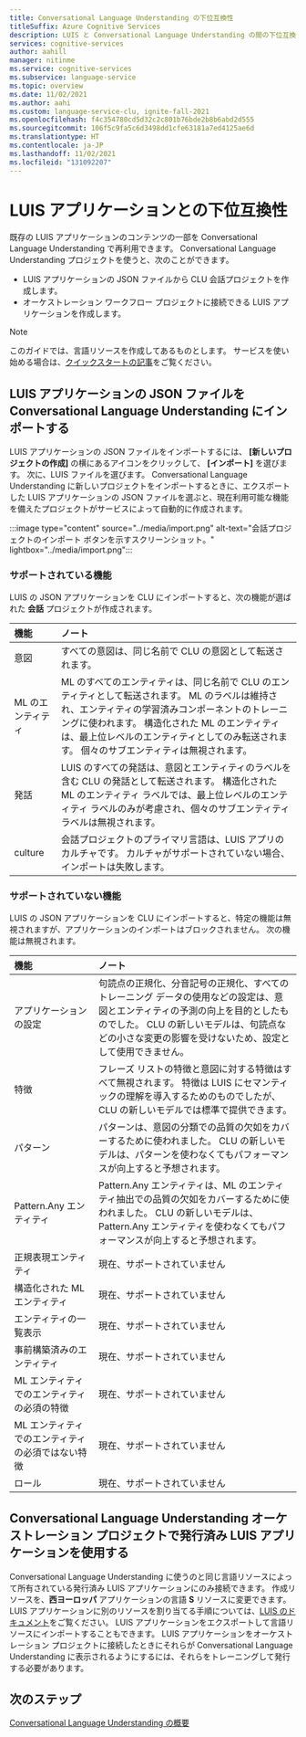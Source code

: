 ```yaml
---
title: Conversational Language Understanding の下位互換性
titleSuffix: Azure Cognitive Services
description: LUIS と Conversational Language Understanding の間の下位互換性について説明します
services: cognitive-services
author: aahill
manager: nitinme
ms.service: cognitive-services
ms.subservice: language-service
ms.topic: overview
ms.date: 11/02/2021
ms.author: aahi
ms.custom: language-service-clu, ignite-fall-2021
ms.openlocfilehash: f4c354780cd5d32c2c801b76bde2b8b6abd2d555
ms.sourcegitcommit: 106f5c9fa5c6d3498dd1cfe63181a7ed4125ae6d
ms.translationtype: HT
ms.contentlocale: ja-JP
ms.lasthandoff: 11/02/2021
ms.locfileid: "131092207"
---
```

# <a name="backwards-compatibility-with-luis-applications"></a>LUIS アプリケーションとの下位互換性

既存の LUIS アプリケーションのコンテンツの一部を Conversational Language Understanding で再利用できます。 Conversational Language Understanding プロジェクトを使うと、次のことができます。
* LUIS アプリケーションの JSON ファイルから CLU 会話プロジェクトを作成します。
* オーケストレーション ワークフロー プロジェクトに接続できる LUIS アプリケーションを作成します。  
  
> [!NOTE]
> このガイドでは、言語リソースを作成してあるものとします。 サービスを使い始める場合は、[クイックスタートの記事](../quickstart.md)をご覧ください。 

## <a name="import-a-luis-application-json-file-into-conversational-language-understanding"></a>LUIS アプリケーションの JSON ファイルを Conversational Language Understanding にインポートする

LUIS アプリケーションの JSON ファイルをインポートするには、 **[新しいプロジェクトの作成]** の横にあるアイコンをクリックして、 **[インポート]** を選びます。 次に、LUIS ファイルを選びます。 Conversational Language Understanding に新しいプロジェクトをインポートするときに、エクスポートした LUIS アプリケーションの JSON ファイルを選ぶと、現在利用可能な機能を備えたプロジェクトがサービスによって自動的に作成されます。

:::image type="content" source="../media/import.png" alt-text="会話プロジェクトのインポート ボタンを示すスクリーンショット。" lightbox="../media/import.png":::

### <a name="supported-features"></a>サポートされている機能
LUIS の JSON アプリケーションを CLU にインポートすると、次の機能が選ばれた **会話** プロジェクトが作成されます。

|**機能**|**ノート**|
| :- | :- |
|意図|すべての意図は、同じ名前で CLU の意図として転送されます。|
|ML のエンティティ|ML のすべてのエンティティは、同じ名前で CLU のエンティティとして転送されます。 ML のラベルは維持され、エンティティの学習済みコンポーネントのトレーニングに使われます。 構造化された ML のエンティティは、最上位レベルのエンティティとしてのみ転送されます。 個々のサブエンティティは無視されます。|
|発話|LUIS のすべての発話は、意図とエンティティのラベルを含む CLU の発話として転送されます。 構造化された ML のエンティティ ラベルでは、最上位レベルのエンティティ ラベルのみが考慮され、個々のサブエンティティ ラベルは無視されます。|
|culture|会話プロジェクトのプライマリ言語は、LUIS アプリのカルチャです。 カルチャがサポートされていない場合、インポートは失敗します。 |

### <a name="unsupported-features"></a>サポートされていない機能

LUIS の JSON アプリケーションを CLU にインポートすると、特定の機能は無視されますが、アプリケーションのインポートはブロックされません。 次の機能は無視されます。

|**機能**|**ノート**|
| :- | :- |
|アプリケーションの設定|句読点の正規化、分音記号の正規化、すべてのトレーニング データの使用などの設定は、意図とエンティティの予測の向上を目的としたものでした。 CLU の新しいモデルは、句読点などの小さな変更の影響を受けないため、設定として使用できません。|
|特徴|フレーズ リストの特徴と意図に対する特徴はすべて無視されます。 特徴は LUIS にセマンティックの理解を導入するためのものでしたが、CLU の新しいモデルでは標準で提供できます。|
|パターン|パターンは、意図の分類での品質の欠如をカバーするために使われました。 CLU の新しいモデルは、パターンを使わなくてもパフォーマンスが向上すると予想されます。|
|Pattern.Any エンティティ|Pattern.Any エンティティは、ML のエンティティ抽出での品質の欠如をカバーするために使われました。 CLU の新しいモデルは、Pattern.Any エンティティを使わなくてもパフォーマンスが向上すると予想されます。|
|正規表現エンティティ| 現在、サポートされていません |
|構造化された ML エンティティ| 現在、サポートされていません |
|エンティティの一覧表示 | 現在、サポートされていません |
|事前構築済みのエンティティ | 現在、サポートされていません |
|ML エンティティでのエンティティの必須の特徴 | 現在、サポートされていません |
|ML エンティティでのエンティティの必須ではない特徴 | 現在、サポートされていません |
|ロール | 現在、サポートされていません |

## <a name="use-a-published-luis-application-in-conversational-language-understanding-orchestration-projects"></a>Conversational Language Understanding オーケストレーション プロジェクトで発行済み LUIS アプリケーションを使用する

Conversational Language Understanding に使うのと同じ言語リソースによって所有されている発行済み LUIS アプリケーションにのみ接続できます。 作成リソースを、**西ヨーロッパ** アプリケーションの言語 **S** リソースに変更できます。 LUIS アプリケーションに別のリソースを割り当てる手順については、[LUIS のドキュメント](../../../luis/luis-how-to-azure-subscription.md#assign-luis-resources)をご覧ください。 LUIS アプリケーションをエクスポートして言語リソースにインポートすることもできます。 LUIS アプリケーションをオーケストレーション プロジェクトに接続したときにそれらが Conversational Language Understanding に表示されるようにするには、それらをトレーニングして発行する必要があります。


## <a name="next-steps"></a>次のステップ

[Conversational Language Understanding の概要](../overview.md)
